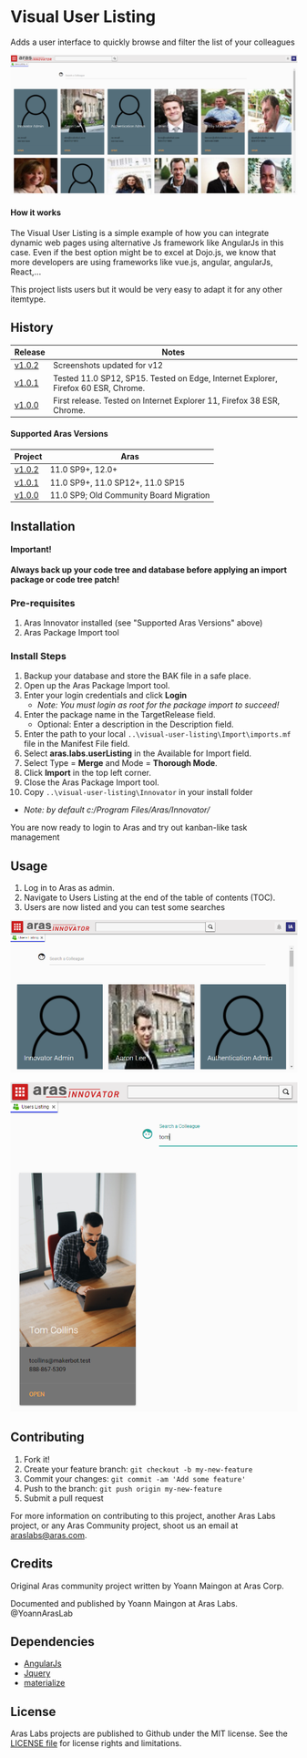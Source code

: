 # Visual User Listing
Adds a user interface to quickly browse and filter the list of your colleagues

![Listing Wide view](./screenshots/12UL-wide.png)

#### How it works
The Visual User Listing is a simple example of how you can integrate dynamic web pages using alternative Js framework like AngularJs in this case. Even if the best option might be to excel at Dojo.js, we know that more developers are using frameworks like vue.js, angular, angularJs, React,... 

This project lists users but it would be very easy to adapt it for any other itemtype.

## History

Release | Notes
--------|--------
[v1.0.2](https://github.com/ArasLabs/visual-user-listing/releases/tag/v1.0.2) | Screenshots updated for v12 
[v1.0.1](https://github.com/ArasLabs/visual-user-listing/releases/tag/v1.0.1) | Tested 11.0 SP12, SP15. Tested on Edge, Internet Explorer, Firefox 60 ESR, Chrome.
[v1.0.0](https://github.com/ArasLabs/visual-user-listing/releases/tag/v1.0.0) | First release. Tested on Internet Explorer 11, Firefox 38 ESR, Chrome. 
#### Supported Aras Versions

Project | Aras
--------|------
[v1.0.2](https://github.com/ArasLabs/visual-user-listing/releases/tag/v1.0.2) | 11.0 SP9+, 12.0+ 
[v1.0.1](https://github.com/ArasLabs/visual-user-listing/releases/tag/v1.0.1) | 11.0 SP9+, 11.0 SP12+, 11.0 SP15
[v1.0.0](https://github.com/ArasLabs/visual-user-listing/releases/tag/v1.0.0) | 11.0 SP9; Old Community Board Migration

## Installation

#### Important!
**Always back up your code tree and database before applying an import package or code tree patch!**

### Pre-requisites

1. Aras Innovator installed (see "Supported Aras Versions" above)
2. Aras Package Import tool

### Install Steps

1. Backup your database and store the BAK file in a safe place.
2. Open up the Aras Package Import tool.
3. Enter your login credentials and click **Login**
    * _Note: You must login as root for the package import to succeed!_
4. Enter the package name in the TargetRelease field.
    * Optional: Enter a description in the Description field.
5. Enter the path to your local `..\visual-user-listing\Import\imports.mf` file in the Manifest File field.
6. Select **aras.labs.userListing** in the Available for Import field.
7. Select Type = **Merge** and Mode = **Thorough Mode**.
8. Click **Import** in the top left corner.
9. Close the Aras Package Import tool.
10. Copy `..\visual-user-listing\Innovator` in your install folder
  * _Note: by default c:/Program Files/Aras/Innovator/_

You are now ready to login to Aras and try out kanban-like task management

## Usage

1. Log in to Aras as admin.
2. Navigate to Users Listing at the end of the table of contents (TOC).
3. Users are now listed and you can test some searches


![Listing smaller responsive view](./screenshots/12user_listing_small.png)



![Listing filtered](./screenshots/12user_listing_filtered.png)



## Contributing

1. Fork it!
2. Create your feature branch: `git checkout -b my-new-feature`
3. Commit your changes: `git commit -am 'Add some feature'`
4. Push to the branch: `git push origin my-new-feature`
5. Submit a pull request

For more information on contributing to this project, another Aras Labs project, or any Aras Community project, shoot us an email at araslabs@aras.com.

## Credits

Original Aras community project written by Yoann Maingon at Aras Corp.

Documented and published by Yoann Maingon at Aras Labs. @YoannArasLab

## Dependencies

- [AngularJs](https://angularjs.org/) 
- [Jquery](https://jquery.com/)
- [materialize](http://materializecss.com/)

## License

Aras Labs projects are published to Github under the MIT license. See the [LICENSE file](./LICENSE.md) for license rights and limitations.
